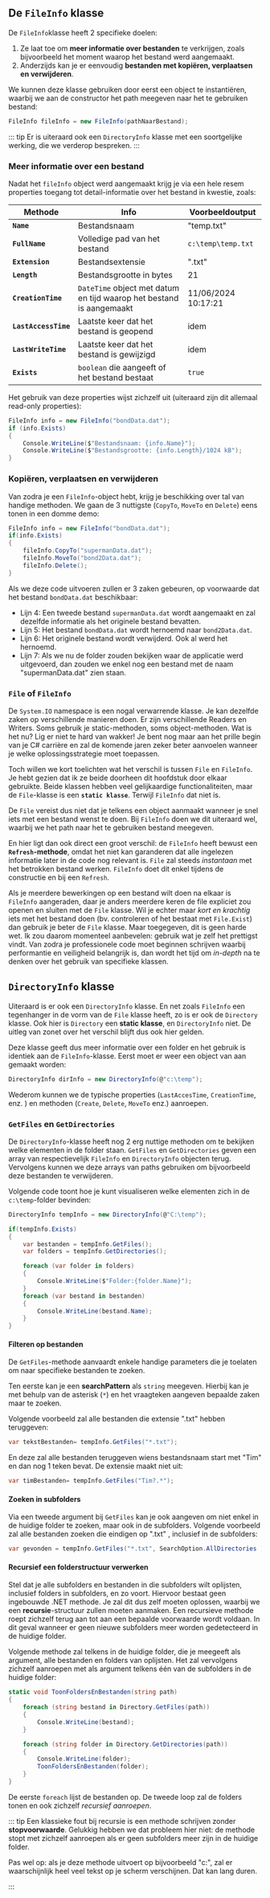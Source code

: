 ## De ``FileInfo`` klasse

De ``FileInfo``klasse heeft 2 specifieke doelen:

1. Ze laat toe om **meer informatie over bestanden** te verkrijgen, zoals bijvoorbeeld het moment waarop het bestand werd aangemaakt.
2. Anderzijds kan je er eenvoudig **bestanden met kopiëren, verplaatsen en verwijderen**.

We kunnen deze klasse gebruiken door eerst een object te instantiëren, waarbij we aan de constructor het path meegeven naar het te gebruiken bestand:

```csharp
FileInfo fileInfo = new FileInfo(pathNaarBestand);
```

::: tip
Er is uiteraard ook een ``DirectoryInfo`` klasse met een soortgelijke werking, die we verderop bespreken.
:::

### Meer informatie over een bestand

Nadat het ``fileInfo`` object werd aangemaakt krijg je via een hele resem properties toegang tot detail-informatie over het bestand in kwestie, zoals:

| Methode | Info | Voorbeeldoutput |
|--------|-------------|----------|
| **``Name``** |Bestandsnaam| "temp.txt"|
| **``FullName``**| Volledige pad van het bestand| ``c:\temp\temp.txt``|
| **``Extension``**|Bestandsextensie| ".txt"|
| **``Length``**| Bestandsgrootte in bytes| 21|
| **``CreationTime``**| ``DateTime`` object met datum en tijd waarop het bestand is aangemaakt| 11/06/2024 10:17:21   |
| **``LastAccessTime``**|  Laatste keer dat het bestand is geopend|  idem |
| **``LastWriteTime``**|Laatste keer dat het bestand is gewijzigd| idem  |
| **``Exists``**| ``boolean`` die aangeeft of het bestand bestaat| ``true`` |

<!-- \newpage -->

Het gebruik van deze properties wijst zichzelf uit (uiteraard zijn dit allemaal read-only properties):

```csharp
FileInfo info = new FileInfo("bondData.dat");
if (info.Exists)
{
    Console.WriteLine($"Bestandsnaam: {info.Name}");
    Console.WriteLine($"Bestandsgrootte: {info.Length}/1024 kB");
}
```

### Kopiëren, verplaatsen en verwijderen

Van zodra je een ``FileInfo``-object hebt, krijg je beschikking over tal van handige methoden. We gaan de 3 nuttigste (``CopyTo``, ``MoveTo`` en ``Delete``) eens tonen in een domme demo:

```csharp
FileInfo info = new FileInfo("bondData.dat");
if(info.Exists)
{
    fileInfo.CopyTo("supermanData.dat");
    fileInfo.MoveTo("bond2Data.dat");
    fileInfo.Delete();
}
```

Als we deze code uitvoeren zullen er 3 zaken gebeuren, op voorwaarde dat het bestand ``bondData.dat`` beschikbaar:

* Lijn 4: Een tweede bestand ``supermanData.dat`` wordt aangemaakt en zal dezelfde informatie als het originele bestand bevatten.
* Lijn 5: Het bestand ``bondData.dat`` wordt hernoemd naar ``bond2Data.dat``.
* Lijn 6: Het originele bestand wordt verwijderd. Ook al werd het hernoemd.
* Lijn 7: Als we nu de folder zouden bekijken waar de applicatie werd uitgevoerd, dan zouden we enkel nog een bestand met de naam "supermanData.dat" zien staan.


###  ``File`` of ``FileInfo``


De ``System.IO`` namespace is een nogal verwarrende klasse. Je kan dezelfde zaken op verschillende manieren doen. Er zijn verschillende Readers en Writers. Soms gebruik je static-methoden, soms object-methoden. Wat is het nu? Lig er niet te hard van wakker! Je bent nog maar aan het prille begin van je C# carrière en zal de komende jaren zeker beter aanvoelen wanneer je welke oplossingsstrategie moet toepassen.

Toch willen we kort toelichten wat het verschil is tussen ``File`` en ``FileInfo``. Je hebt gezien dat ik ze beide doorheen dit hoofdstuk door elkaar gebruikte. Beide klassen hebben veel gelijkaardige functionaliteiten, maar de ``File``-klasse is een **``static klasse``**. Terwijl ``FileInfo`` dat niet is. 

De ``File`` vereist dus niet dat je telkens een object aanmaakt wanneer je snel iets met een bestand wenst te doen. Bij ``FileInfo`` doen we dit uiteraard wel, waarbij we het path naar het te gebruiken bestand meegeven. 

En hier ligt dan ook direct een groot verschil: de ``FileInfo`` heeft bewust een **``Refresh``-methode**, omdat het niet kan garanderen dat alle ingelezen informatie later in de code nog relevant is. ``File`` zal steeds *instantaan* met het betrokken bestand werken. ``FileInfo`` doet dit enkel tijdens de constructie en bij een ``Refresh``. 

Als je meerdere bewerkingen op een bestand wilt doen na elkaar is ``FileInfo`` aangeraden, daar je anders meerdere keren de file expliciet zou openen en sluiten met de ``File`` klasse. Wil je echter maar *kort en krachtig* iets met het bestand doen (bv. controleren of het bestaat met ``File.Exist``) dan gebruik je beter de ``File`` klasse. Maar toegegeven, dit is geen harde wet. Ik zou daarom momenteel aanbevelen: gebruik wat je zelf het prettigst vindt. Van zodra je professionele code moet beginnen schrijven waarbij performantie en veiligheid belangrijk is, dan wordt het tijd om *in-depth* na te denken over het gebruik van specifieke klassen.

## ``DirectoryInfo`` klasse

Uiteraard is er ook een ``DirectoryInfo`` klasse. En net zoals ``FileInfo`` een tegenhanger in de vorm van de  ``File`` klasse heeft, zo is er ook de ``Directory`` klasse. Ook hier is ``Directory`` een **static klasse**, en ``DirectoryInfo`` niet. De uitleg van zonet over het verschil blijft dus ook hier gelden.

Deze klasse geeft dus meer informatie over een folder en het gebruik is identiek aan de ``FileInfo``-klasse. Eerst moet er weer een object van aan gemaakt worden:

```csharp
DirectoryInfo dirInfo = new DirectoryInfo(@"c:\temp");
```

Wederom kunnen we de typische properties (``LastAccesTime``, ``CreationTime``, enz. ) en methoden (``Create``, ``Delete``, ``MoveTo`` enz.) aanroepen. 

<!-- \newpage -->

### ``GetFiles`` en ``GetDirectories``

De ``DirectoryInfo``-klasse heeft nog 2 erg nuttige methoden om te bekijken welke elementen in de folder staan.  ``GetFiles`` en ``GetDirectories`` geven een array van respectievelijk ``FileInfo`` en ``DirectoryInfo`` objecten terug. Vervolgens kunnen we deze arrays van paths gebruiken om bijvoorbeeld deze bestanden te verwijderen.

Volgende code toont hoe je kunt visualiseren welke elementen zich in de ``c:\temp``-folder bevinden:

```csharp
DirectoryInfo tempInfo = new DirectoryInfo(@"C:\temp");

if(tempInfo.Exists)
{
    var bestanden = tempInfo.GetFiles();
    var folders = tempInfo.GetDirectories();

    foreach (var folder in folders)
    {
        Console.WriteLine($"Folder:{folder.Name}");
    }
    foreach (var bestand in bestanden)
    {
        Console.WriteLine(bestand.Name);
    }
}
```

#### Filteren op bestanden

De ``GetFiles``-methode aanvaardt enkele handige parameters die je toelaten om naar specifieke bestanden te zoeken. 

Ten eerste kan je een **searchPattern** als ``string`` meegeven. Hierbij kan je met behulp van de asterisk (``*``) en het vraagteken aangeven bepaalde zaken maar te zoeken. 

Volgende voorbeeld zal alle bestanden die extensie ".txt" hebben teruggeven:

```csharp
var tekstBestanden= tempInfo.GetFiles("*.txt");
``` 

En deze zal alle bestanden teruggeven wiens bestandsnaam start met "Tim" en dan nog 1 teken bevat. De extensie maakt niet uit: 

```csharp
var timBestanden= tempInfo.GetFiles("Tim?.*");
``` 

<!-- \newpage -->

#### Zoeken in subfolders

Via een tweede argument bij ``GetFiles`` kan je ook aangeven om niet enkel in de huidige folder te zoeken, maar ook in de subfolders.  Volgende voorbeeld zal alle bestanden zoeken die eindigen op ".txt" , inclusief in de subfolders:

```csharp
var gevonden = tempInfo.GetFiles("*.txt", SearchOption.AllDirectories );
```

#### Recursief een folderstructuur verwerken

Stel dat je alle subfolders en bestanden in die subfolders wilt oplijsten, inclusief folders in subfolders, en zo voort. Hiervoor bestaat geen ingebouwde .NET methode. Je zal dit dus zelf moeten oplossen, waarbij we een **recursie**-structuur zullen moeten aanmaken. Een recursieve methode roept zichzelf terug aan tot aan een bepaalde voorwaarde wordt voldaan. In dit geval wanneer er geen nieuwe subfolders meer worden gedetecteerd in de huidige folder.

Volgende methode zal telkens in de huidige folder, die je meegeeft als argument, alle bestanden en folders van oplijsten. Het zal vervolgens zichzelf aanroepen met als argument telkens één van de subfolders in de huidige folder: 

```csharp
static void ToonFoldersEnBestanden(string path)
{
    foreach (string bestand in Directory.GetFiles(path))
    {
        Console.WriteLine(bestand);
    }

    foreach (string folder in Directory.GetDirectories(path))
    {
        Console.WriteLine(folder);
        ToonFoldersEnBestanden(folder); 
    }
}
```

De eerste ``foreach`` lijst de bestanden op. De tweede loop zal de folders tonen en ook zichzelf *recursief aanroepen*.

::: tip
Een klassieke fout bij recursie is een methode schrijven zonder **stopvoorwaarde**. Gelukkig hebben we dat probleem hier niet: de methode stopt met zichzelf aanroepen als er geen subfolders meer zijn in de huidige folder.  

Pas wel op: als je deze methode uitvoert op bijvoorbeeld "c:", zal er waarschijnlijk heel veel tekst op je scherm verschijnen. Dat kan lang duren.

:::


